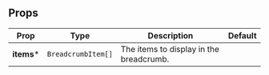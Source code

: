 <!-- This file is automatically generated, do not edit manually. -->

## Props

| Prop | Type | Description | Default |
| ---- | ---- | ----------- | ------- |
| **items*** | `BreadcrumbItem[]` | The items to display in the breadcrumb. |  |

